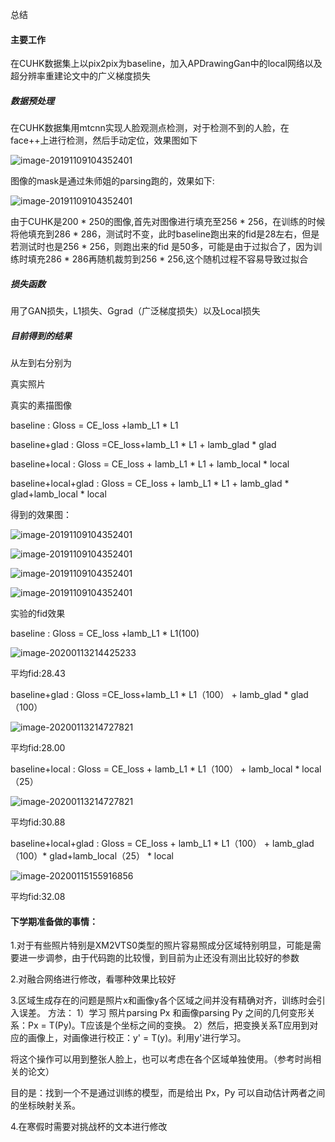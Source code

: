 总结

#### 主要工作

在CUHK数据集上以pix2pix为baseline，加入APDrawingGan中的local网络以及超分辨率重建论文中的广义梯度损失

##### 数据预处理

在CUHK数据集用mtcnn实现人脸观测点检测，对于检测不到的人脸，在face++上进行检测，然后手动定位，效果图如下

![image-20191109104352401](C:\Users\78512\AppData\Roaming\Typora\typora-user-images\image-20191109104352401.png)

图像的mask是通过朱师姐的parsing跑的，效果如下:

![image-20191109104352401](C:\Users\78512\Desktop\AR2.jpg)



由于CUHK是200 * 250的图像,首先对图像进行填充至256 * 256，在训练的时候将他填充到286 * 286，测试时不变，此时baseline跑出来的fid是28左右，但是若测试时也是256 * 256，则跑出来的fid 是50多，可能是由于过拟合了，因为训练时填充286 * 286再随机裁剪到256 * 256,这个随机过程不容易导致过拟合

##### 损失函数

用了GAN损失，L1损失、Ggrad（广泛梯度损失）以及Local损失

##### 目前得到的结果

从左到右分别为

真实照片

真实的素描图像

baseline  : Gloss = CE_loss +lamb_L1 *  L1

baseline+glad : Gloss =CE_loss+lamb_L1 * L1 + lamb_glad * glad

baseline+local : Gloss = CE_loss + lamb_L1 * L1 + lamb_local * local

baseline+local+glad : Gloss = CE_loss + lamb_L1 * L1 +  lamb_glad * glad+lamb_local * local

得到的效果图：

![image-20191109104352401](XM2VTS0131.jpg)

![image-20191109104352401](AR10.jpg)

![image-20191109104352401](CUHK120.jpg)

![image-20191109104352401](XM2VTS0221.jpg)

实验的fid效果

baseline  : Gloss = CE_loss +lamb_L1 *  L1(100)

![image-20200113214425233](C:\Users\78512\AppData\Roaming\Typora\typora-user-images\image-20200113214425233.png)

平均fid:28.43

baseline+glad : Gloss =CE_loss+lamb_L1 * L1（100） + lamb_glad * glad（100）

![image-20200113214727821](1.png)

平均fid:28.00

baseline+local : Gloss = CE_loss + lamb_L1 * L1（100） + lamb_local * local（25）

![image-20200113214727821](C:\Users\78512\AppData\Roaming\Typora\typora-user-images\image-20200113214727821.png)

平均fid:30.88

baseline+local+glad : Gloss = CE_loss + lamb_L1 * L1（100） +  lamb_glad（100）* glad+lamb_local（25） * local

![image-20200115155916856](C:\Users\78512\AppData\Roaming\Typora\typora-user-images\image-20200115155916856.png)

平均fid:32.08

#### 下学期准备做的事情：

1.对于有些照片特别是XM2VTS0类型的照片容易照成分区域特别明显，可能是需要进一步调参，由于代码跑的比较慢，到目前为止还没有测出比较好的参数

2.对融合网络进行修改，看哪种效果比较好

3.区域生成存在的问题是照片x和画像y各个区域之间并没有精确对齐，训练时会引入误差。
方法：
1）学习 照片parsing Px 和画像parsing Py 之间的几何变形关系：Px = T(Py)。T应该是个坐标之间的变换。
2）然后，把变换关系T应用到对应的画像上，对画像进行校正：y' = T(y)。利用y'进行学习。

将这个操作可以用到整张人脸上，也可以考虑在各个区域单独使用。（参考时尚相关的论文）

目的是：找到一个不是通过训练的模型，而是给出 Px，Py 可以自动估计两者之间的坐标映射关系。

4.在寒假时需要对挑战杯的文本进行修改



